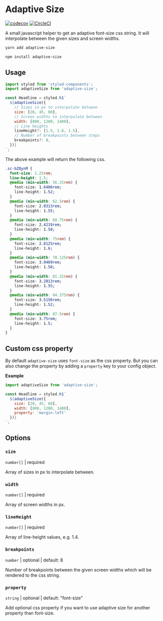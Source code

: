 # Adaptive Size

[![codecov](https://codecov.io/gh/jeslage/adaptive-size/branch/master/graph/badge.svg?token=TJJFPD677O)](https://codecov.io/gh/jeslage/adaptive-size)
[![CircleCI](https://circleci.com/gh/jeslage/adaptive-size.svg?style=shield)](https://circleci.com/gh/jeslage/adaptive-size)

A small javascript helper to get an adaptive font-size css string. It will interpolate between the given sizes and screen widths.

```bash
yarn add adaptive-size

npm install adaptive-size
```

## Usage

```js
import styled from 'styled-components';
import adaptiveSize from 'adaptive-size';

const Headline = styled.h1`
  ${adaptiveSize({
    // Sizes in px to interpolate between
    size: [20, 45, 60],
    // Screen widths to interpolate between
    width: [800, 1200, 1400],
    // Line heights
    lineHeight?: [1.5, 1.6, 1.5],
    // Number of breakpoints between steps
    breakpoints?: 8,
  })}
`;
```

The above example will return the following css.

```css
.sc-bZQynM {
  font-size: 1.25rem;
  line-height: 1.5;
  @media (min-width: 56.25rem) {
    font-size: 1.6406rem;
    line-height: 1.52;
  }
  @media (min-width: 62.5rem) {
    font-size: 2.0313rem;
    line-height: 1.55;
  }
  @media (min-width: 68.75rem) {
    font-size: 2.4219rem;
    line-height: 1.58;
  }
  @media (min-width: 75rem) {
    font-size: 2.8125rem;
    line-height: 1.6;
  }
  @media (min-width: 78.125rem) {
    font-size: 3.0469rem;
    line-height: 1.58;
  }
  @media (min-width: 81.25rem) {
    font-size: 3.2813rem;
    line-height: 1.55;
  }
  @media (min-width: 84.375rem) {
    font-size: 3.5156rem;
    line-height: 1.52;
  }
  @media (min-width: 87.5rem) {
    font-size: 3.75rem;
    line-height: 1.5;
  }
}
```

## Custom css property

By default `adaptive-size` uses `font-size` as the css property. But you can also change the property by adding a `property` key to your config object.

**Example**

```js
import adaptiveSize from 'adaptive-size';

const Headline = styled.h1`
  ${adaptiveSize({
    size: [20, 45, 60],
    width: [800, 1200, 1400],
    property: 'margin-left'
  })}
`;
```

## Options

### `size`

`number[]` | required

Array of sizes in px to interpolate between.

### `width`

`number[]` | required

Array of screen widths in px.

### `lineHeight`

`number[]` | required

Array of line-height values, e.g. 1.4.

### `breakpoints`

`number` | optional | default: 8

Number of breakpoints between the given screen widths which will be rendered to the css string.

### `property`

`string` | optional | default: "font-size"

Add optional css property if you want to use adaptive size for another property than font-size.
